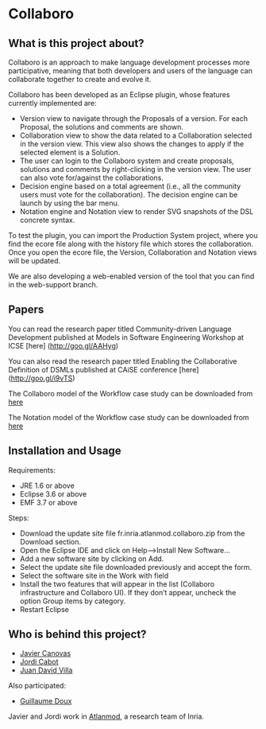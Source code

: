 Collaboro
=========

What is this project about?
---------------------------

Collaboro is an approach to make language development processes more participative, meaning that both developers and users of the language can collaborate together to create and evolve it.

Collaboro has been developed as an Eclipse plugin, whose features currently implemented are:

* Version view to navigate through the Proposals of a version. For each Proposal, the solutions and comments are shown.
* Collaboration view to show the data related to a Collaboration selected in the version view. This view also shows the changes to apply if the selected element is a Solution.
* The user can login to the Collaboro system and create proposals, solutions and comments by right-clicking in the version view. The user can also vote for/against the collaborations.
* Decision engine based on a total agreement (i.e., all the community users must vote for the collaboration). The decision engine can be launch by using the bar menu.
* Notation engine and Notation view to render SVG snapshots of the DSL concrete syntax.

To test the plugin, you can import the Production System project, where you find the ecore file along with the history file which stores the collaboration. Once you open the ecore file, the Version, Collaboration and Notation views will be updated. 

We are also developing a web-enabled version of the tool that you can find in the web-support branch.

Papers
------

You can read the research paper titled Community-driven Language Development published at Models in Software Engineering Workshop at ICSE [here] (http://goo.gl/AAHyg)

You can also read the research paper titled Enabling the Collaborative Definition of DSMLs published at CAiSE conference [here] (http://goo.gl/i9vTS)

The Collaboro model of the Workflow case study can be downloaded from [here](https://github.com/jlcanovas/collaboro/blob/master/examples/fr.inria.atlanmod.collaboro.examples.workflow/model/ModiscoWorkflow.history)

The Notation model of the Workflow case study can be downloaded from [here](https://github.com/jlcanovas/collaboro/blob/master/examples/fr.inria.atlanmod.collaboro.examples.workflow/model/ModiscoWorkflow.notation)

Installation and Usage
----------------------
Requirements:

* JRE 1.6 or above
* Eclipse 3.6 or above
* EMF 3.7 or above

Steps:
* Download the update site file fr.inria.atlanmod.collaboro.zip from the Download section.
* Open the Eclipse IDE and click on Help-->Install New Software...
* Add a new software site by clicking on Add.
* Select the update site file downloaded previously and accept the form.
* Select the software site in the Work with field
* Install the two features that will appear in the list (Collaboro infrastructure and Collaboro UI). If they don’t appear, uncheck the option Group items by category.
* Restart Eclipse

Who is behind this project?
---------------------------
* [Javier Canovas](http://github.com/jlcanovas/ "Javier Canovas")
* [Jordi Cabot](http://github.com/jcabot/ "Jordi Cabot")
* [Juan David Villa](http://github.com/juandavidvillacalle/ "Juan David Villa")

Also participated:
* [Guillaume Doux](http://github.com/scheremele/ "Guillaume Doux")

Javier and Jordi work in [Atlanmod](http://www.emn.fr/z-info/atlanmod), a research team of Inria.
